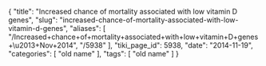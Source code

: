 {
    "title": "Increased chance of mortality associated with low vitamin D genes",
    "slug": "increased-chance-of-mortality-associated-with-low-vitamin-d-genes",
    "aliases": [
        "/Increased+chance+of+mortality+associated+with+low+vitamin+D+genes+\u2013+Nov+2014",
        "/5938"
    ],
    "tiki_page_id": 5938,
    "date": "2014-11-19",
    "categories": [
        "old name"
    ],
    "tags": [
        "old name"
    ]
}